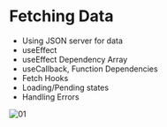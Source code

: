 # Fetching Data

- Using JSON server for data
- useEffect
- useEffect Dependency Array
- useCallback, Function Dependencies
- Fetch Hooks
- Loading/Pending states
- Handling Errors

![01](https://user-images.githubusercontent.com/92332173/146976151-9c4017de-5d44-43de-b41e-3714d4ae5906.jpg)

